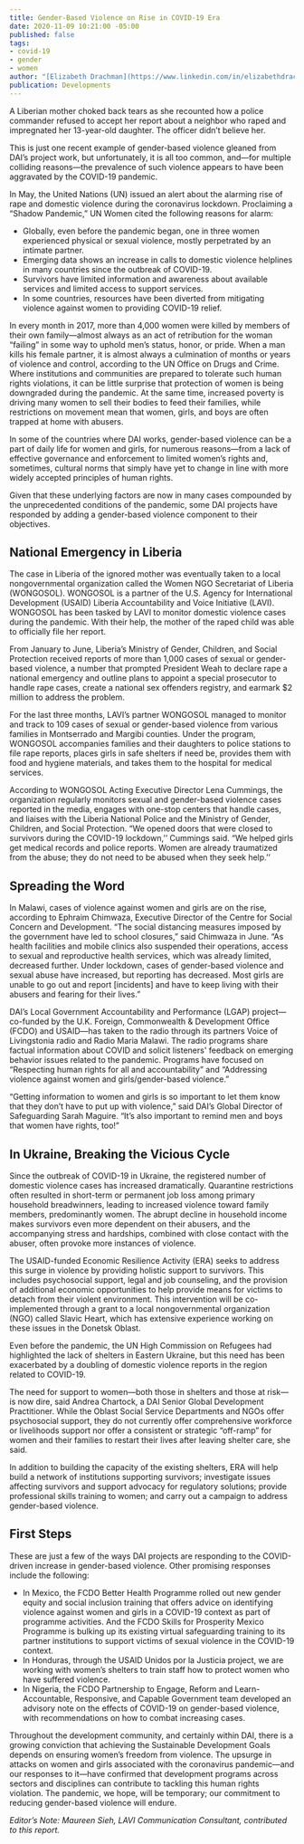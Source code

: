 ```yaml
---
title: Gender-Based Violence on Rise in COVID-19 Era
date: 2020-11-09 10:21:00 -05:00
published: false
tags:
- covid-19
- gender
- women
author: "[Elizabeth Drachman](https://www.linkedin.com/in/elizabethdrachman/)"
publication: Developments
---
```


A Liberian mother choked back tears as she recounted how a police commander refused to accept her report about a neighbor who raped and impregnated her 13-year-old daughter. The officer didn’t believe her.

This is just one recent example of gender-based violence gleaned from DAI’s project work, but unfortunately, it is all too common, and—for multiple colliding reasons—the prevalence of such violence appears to have been aggravated by the COVID-19 pandemic. 






In May, the United Nations (UN) issued an alert about the alarming rise of rape and domestic violence during the coronavirus lockdown. Proclaiming a “Shadow Pandemic,” UN Women cited the following reasons for alarm:

* Globally, even before the pandemic began, one in three women experienced physical or sexual violence, mostly perpetrated by an intimate partner.
* Emerging data shows an increase in calls to domestic violence helplines in many countries since the outbreak of COVID-19.
* Survivors have limited information and awareness about available services and limited access to support services.
* In some countries, resources have been diverted from mitigating violence against women to providing COVID-19 relief.

In every month in 2017, more than 4,000 women were killed by members of their own family—almost always as an act of retribution for the woman “failing” in some way to uphold men’s status, honor, or pride. When a man kills his female partner, it is almost always a culmination of months or years of violence and control, according to the UN Office on Drugs and Crime. Where institutions and communities are prepared to tolerate such human rights violations, it can be little surprise that protection of women is being downgraded during the pandemic. At the same time, increased poverty is driving many women to sell their bodies to feed their families, while restrictions on movement mean that women, girls, and boys are often trapped at home with abusers. 

In some of the countries where DAI works, gender-based violence can be a part of daily life for women and girls, for numerous reasons—from a lack of effective governance and enforcement to limited women’s rights and, sometimes, cultural norms that simply have yet to change in line with more widely accepted principles of human rights. 

Given that these underlying factors are now in many cases compounded by the unprecedented conditions of the pandemic, some DAI projects have responded by adding a gender-based violence component to their objectives. 

## National Emergency in Liberia 

The case in Liberia of the ignored mother was eventually taken to a local nongovernmental organization called the Women NGO Secretariat of Liberia (WONGOSOL). WONGOSOL is a partner of the U.S. Agency for International Development (USAID) Liberia Accountability and Voice Initiative (LAVI). WONGOSOL has been tasked by LAVI to monitor domestic violence cases during the pandemic. With their help, the mother of the raped child was able to officially file her report.

From January to June, Liberia’s Ministry of Gender, Children, and Social Protection received reports of more than 1,000 cases of sexual or gender-based violence, a number that prompted President Weah to declare rape a national emergency and outline plans to appoint a special prosecutor to handle rape cases, create a national sex offenders registry, and earmark $2 million to address the problem. 

For the last three months, LAVI’s partner WONGOSOL managed to monitor and track to 109 cases of sexual or gender-based violence from various families in Montserrado and Margibi counties. Under the program, WONGOSOL accompanies families and their daughters to police stations to file rape reports, places girls in safe shelters if need be, provides them with food and hygiene materials, and takes them to the hospital for medical services. 

According to WONGOSOL Acting Executive Director Lena Cummings, the organization regularly monitors sexual and gender-based violence cases reported in the media, engages with one-stop centers that handle cases, and liaises with the Liberia National Police and the Ministry of Gender, Children, and Social Protection. “We opened doors that were closed to survivors during the COVID-19 lockdown,’’ Cummings said. “We helped girls get medical records and police reports. Women are already traumatized from the abuse; they do not need to be abused when they seek help.’’

## Spreading the Word

In Malawi, cases of violence against women and girls are on the rise, according to Ephraim Chimwaza, Executive Director of the Centre for Social Concern and Development. “The social distancing measures imposed by the government have led to school closures,” said Chimwaza in June. “As health facilities and mobile clinics also suspended their operations, access to sexual and reproductive health services, which was already limited, decreased further. Under lockdown, cases of gender-based violence and sexual abuse have increased, but reporting has decreased. Most girls are unable to go out and report [incidents] and have to keep living with their abusers and fearing for their lives.”

DAI’s Local Government Accountability and Performance (LGAP) project—co-funded by the U.K. Foreign, Commonwealth & Development Office (FCDO) and USAID—has taken to the radio through its partners Voice of Livingstonia radio and Radio Maria Malawi. The radio programs share factual information about COVID and solicit listeners' feedback on emerging behavior issues related to the pandemic. Programs have focused on “Respecting human rights for all and accountability” and “Addressing violence against women and girls/gender-based violence.”

“Getting information to women and girls is so important to let them know that they don’t have to put up with violence,” said DAI’s Global Director of Safeguarding Sarah Maguire. “It’s also important to remind men and boys that women have rights, too!”

## In Ukraine, Breaking the Vicious Cycle

Since the outbreak of COVID-19 in Ukraine, the registered number of domestic violence cases has increased dramatically. Quarantine restrictions often resulted in short-term or permanent job loss among primary household breadwinners, leading to increased violence toward family members, predominantly women. The abrupt decline in household income makes survivors even more dependent on their abusers, and the accompanying stress and hardships, combined with close contact with the abuser, often provoke more instances of violence. 

The USAID-funded Economic Resilience Activity (ERA) seeks to address this surge in violence by providing holistic support to survivors. This includes psychosocial support, legal and job counseling, and the provision of additional economic opportunities to help provide means for victims to detach from their violent environment. This intervention will be co-implemented through a grant to a local nongovernmental organization (NGO) called Slavic Heart, which has extensive experience working on these issues in the Donetsk Oblast. 

Even before the pandemic, the UN High Commission on Refugees had highlighted the lack of shelters in Eastern Ukraine, but this need has been exacerbated by a doubling of domestic violence reports in the region related to COVID-19.

The need for support to women—both those in shelters and those at risk—is now dire, said Andrea Chartock, a DAI Senior Global Development Practitioner. While the Oblast Social Service Departments and NGOs offer psychosocial support, they do not currently offer comprehensive workforce or livelihoods support nor offer a consistent or strategic “off-ramp” for women and their families to restart their lives after leaving shelter care, she said. 

In addition to building the capacity of the existing shelters, ERA will help build a network of institutions supporting survivors; investigate issues affecting survivors and support advocacy for regulatory solutions; provide professional skills training to women; and carry out a campaign to address gender-based violence.


## First Steps

These are just a few of the ways DAI projects are responding to the COVID-driven increase in gender-based violence. Other promising responses include the following:

* In Mexico, the FCDO Better Health Programme rolled out new gender equity and social inclusion training that offers advice on identifying violence against women and girls in a COVID-19 context as part of programme activities. And the FCDO Skills for Prosperity Mexico Programme is bulking up its existing virtual safeguarding training to its partner institutions to support victims of sexual violence in the COVID-19 context.
* In Honduras, through the USAID Unidos por la Justicia project, we are working with women’s shelters to train staff how to protect women who have suffered violence. 
* In Nigeria, the FCDO Partnership to Engage, Reform and Learn-Accountable, Responsive, and Capable Government team developed an advisory note on the effects of COVID-19 on gender-based violence, with recommendations on how to combat increasing cases. 

Throughout the development community, and certainly within DAI, there is a growing conviction that achieving the Sustainable Development Goals depends on ensuring women’s freedom from violence. The upsurge in attacks on women and girls associated with the coronavirus pandemic—and our responses to it—have confirmed that development programs across sectors and disciplines can contribute to tackling this human rights violation. The pandemic, we hope, will be temporary; our commitment to reducing gender-based violence will endure. 

*Editor’s Note: Maureen Sieh, LAVI Communication Consultant, contributed to this report.*